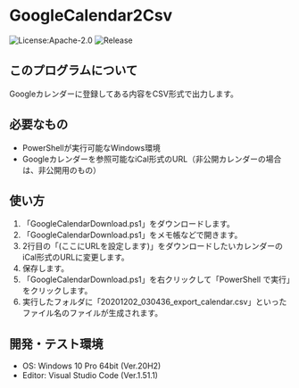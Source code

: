 # GoogleCalendar2Csv

![License:Apache-2.0](https://img.shields.io/github/license/frontier-nishio/GoogleCalendar2Csv) ![Release](https://img.shields.io/github/downloads/frontier-nishio/GoogleCalendar2Csv/total)

## このプログラムについて

Googleカレンダーに登録してある内容をCSV形式で出力します。

## 必要なもの

* PowerShellが実行可能なWindows環境
* Googleカレンダーを参照可能なiCal形式のURL（非公開カレンダーの場合は、非公開用のもの）

## 使い方

1. 「GoogleCalendarDownload.ps1」をダウンロードします。
2. 「GoogleCalendarDownload.ps1」をメモ帳などで開きます。
3. 2行目の「(ここにURLを設定します)」をダウンロードしたいカレンダーのiCal形式のURLに変更します。
4. 保存します。
5. 「GoogleCalendarDownload.ps1」を右クリックして「PowerShell で実行」をクリックします。
6. 実行したフォルダに「20201202_030436_export_calendar.csv」といったファイル名のファイルが生成されます。

## 開発・テスト環境

* OS: Windows 10 Pro 64bit (Ver.20H2)
* Editor: Visual Studio Code (Ver.1.51.1)
